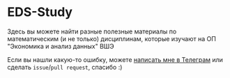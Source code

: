 # EDS-Study

Здесь вы можете найти разные полезные материалы по математическим (и не только) дисциплинам, которые изучают на ОП "Экономика и анализ данных" ВШЭ

Если вы нашли какую-то ошибку, можете [написать мне в Телеграм](https://t.me/danya_vin) или сделать ```issue```/```pull request```, спасибо :)
